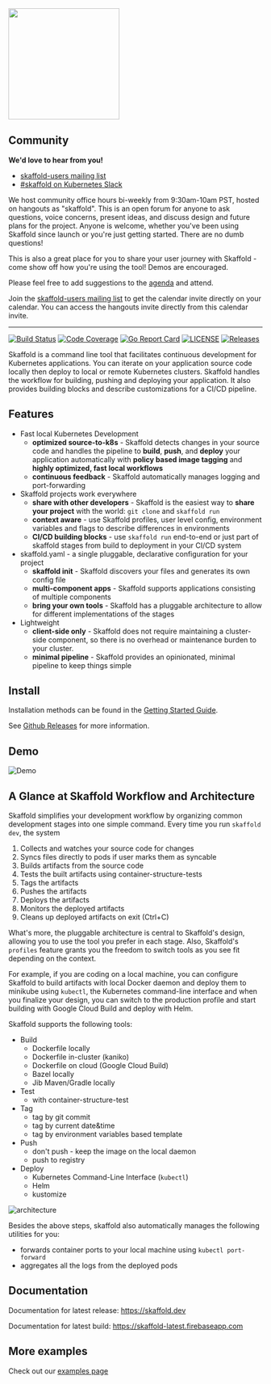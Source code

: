 <!-- github does not support `width` with markdown images-->
<img src="logo/skaffold.png" width="220">

## Community

**We'd love to hear from you!**

* [skaffold-users mailing list](https://groups.google.com/forum/#!forum/skaffold-users)
* [#skaffold on Kubernetes Slack](https://kubernetes.slack.com/messages/CABQMSZA6/)

We host community office hours bi-weekly from 9:30am-10am PST, hosted on hangouts as "skaffold". This is an open forum for anyone to ask questions, voice concerns, present ideas, and discuss design and future plans for the project. Anyone is welcome, whether you've been using Skaffold since launch or you're just getting started. There are no dumb questions!

This is also a great place for you to share your user journey with Skaffold - come show off how you're using the tool! Demos are encouraged.

Please feel free to add suggestions to the [agenda](https://docs.google.com/document/d/1mnCC_fAI3pmg3Vb2nMJyPk8Qtjjuapw_BTyqI_dX7sk/edit) and attend.

Join the [skaffold-users mailing list](https://groups.google.com/forum/#!forum/skaffold-users) to get the calendar invite directly on your calendar.
You can access the hangouts invite directly from this calendar invite.

---------------------

[![Build Status](https://travis-ci.org/GoogleContainerTools/skaffold.svg?branch=master)](https://travis-ci.org/GoogleContainerTools/skaffold)
[![Code Coverage](https://codecov.io/gh/GoogleContainerTools/skaffold/branch/master/graph/badge.svg)](https://codecov.io/gh/GoogleContainerTools/skaffold)
[![Go Report Card](https://goreportcard.com/badge/GoogleContainerTools/skaffold)](https://goreportcard.com/report/GoogleContainerTools/skaffold)
[![LICENSE](https://img.shields.io/github/license/GoogleContainerTools/skaffold.svg)](https://github.com/GoogleContainerTools/skaffold/blob/master/LICENSE)
[![Releases](https://img.shields.io/github/release-pre/GoogleContainerTools/skaffold.svg)](https://github.com/GoogleContainerTools/skaffold/releases)

Skaffold is a command line tool that facilitates continuous development for
Kubernetes applications. You can iterate on your application source code
locally then deploy to local or remote Kubernetes clusters. Skaffold handles
the workflow for building, pushing and deploying your application. It also
provides building blocks and describe customizations for a CI/CD pipeline.

## Features

* Fast local Kubernetes Development
  * **optimized source-to-k8s** - Skaffold detects changes in your source code and handles the pipeline to
  **build**, **push**, and **deploy** your application automatically with **policy based image tagging** and **highly optimized, fast local workflows**
  * **continuous feedback** - Skaffold automatically manages logging and port-forwarding
* Skaffold projects work everywhere
  * **share with other developers** - Skaffold is the easiest way to **share your project** with the world: `git clone` and `skaffold run`
  * **context aware** - use Skaffold profiles, user level config, environment variables and flags to describe differences in environments
  * **CI/CD building blocks** - use `skaffold run` end-to-end or just part of skaffold stages from build to deployment in your CI/CD system
* skaffold.yaml - a single pluggable, declarative configuration for your project
  * **skaffold init** - Skaffold discovers your files and generates its own config file
  * **multi-component apps** - Skaffold supports applications consisting of multiple components
  * **bring your own tools** - Skaffold has a pluggable architecture to allow for different implementations of the stages
* Lightweight
  * **client-side only** - Skaffold does not require maintaining a cluster-side component, so there is no overhead or maintenance burden to
  your cluster.
  * **minimal pipeline** - Skaffold provides an opinionated, minimal pipeline to keep things simple

## Install

Installation methods can be found in the [Getting Started Guide](https://skaffold.dev/docs/getting-started/#installing-skaffold).

See [Github Releases](https://github.com/GoogleContainerTools/skaffold/releases) for more information.

## Demo

![Demo](docs/static/images/intro.gif)

## A Glance at Skaffold Workflow and Architecture

Skaffold simplifies your development workflow by organizing common development
stages into one simple command. Every time you run `skaffold dev`, the system

1. Collects and watches your source code for changes
1. Syncs files directly to pods if user marks them as syncable
1. Builds artifacts from the source code
1. Tests the built artifacts using container-structure-tests
1. Tags the artifacts
1. Pushes the artifacts
1. Deploys the artifacts
1. Monitors the deployed artifacts
1. Cleans up deployed artifacts on exit (Ctrl+C)

What's more, the pluggable architecture is central to Skaffold's design, allowing you to use
the tool you prefer in each stage. Also, Skaffold's `profiles` feature grants
you the freedom to switch tools as you see fit depending on the context.

For example, if you are coding on a local machine, you can configure Skaffold to build artifacts
with local Docker daemon and deploy them to minikube
using `kubectl`, the Kubernetes command-line interface and when you finalize your
design, you can switch to the production profile and start building with
Google Cloud Build and deploy with Helm.

Skaffold supports the following tools:

* Build
  * Dockerfile locally
  * Dockerfile in-cluster (kaniko)
  * Dockerfile on cloud (Google Cloud Build)
  * Bazel locally
  * Jib Maven/Gradle locally
* Test
  * with container-structure-test
* Tag
  * tag by git commit
  * tag by current date&time
  * tag by environment variables based template
* Push
  * don't push - keep the image on the local daemon
  * push to registry
* Deploy
  * Kubernetes Command-Line Interface (`kubectl`)
  * Helm
  * kustomize

![architecture](docs/static/images/architecture.png)

Besides the above steps, skaffold also automatically manages the following utilities for you:

* forwards container ports to your local machine using `kubectl port-forward`
* aggregates all the logs from the deployed pods

## Documentation

Documentation for latest release: <https://skaffold.dev>

Documentation for latest build: <https://skaffold-latest.firebaseapp.com>

## More examples

Check out our [examples page](./examples)
